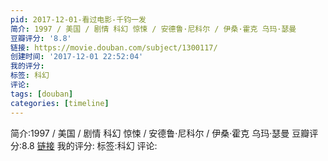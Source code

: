 ```yaml
---
pid: 2017-12-01-看过电影-千钧一发
简介: 1997 / 美国 / 剧情 科幻 惊悚 / 安德鲁·尼科尔 / 伊桑·霍克 乌玛·瑟曼
豆瓣评分: '8.8'
链接: https://movie.douban.com/subject/1300117/
创建时间: '2017-12-01 22:52:04'
我的评分:
标签: 科幻
评论:
tags: [douban]
categories: [timeline]
---
```

简介:1997 / 美国 / 剧情 科幻 惊悚 / 安德鲁·尼科尔 / 伊桑·霍克 乌玛·瑟曼
豆瓣评分:8.8
[链接](https://movie.douban.com/subject/1300117/)
我的评分:
标签:科幻
评论:
